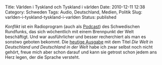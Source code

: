 Title: Världen i Tyskland och Tyskland i världen
Date: 2010-12-11 12:38
Category: Schweden
Tags: Audio, Deutschland, Medien, Politik
Slug: varlden-i-tyskland-tyskland-i-varlden
Status: published

*Konflikt* ist ein Radioprogram (auch als
[Podcast](http://www.fiket.de/2007/01/19/podcasts-beim-sr/)) des
Schwedischen Rundfunks, das sich wöchentlich mit einem Brennpunkt der
Welt beschäftigt. Und war ausführlicher und besser recherchiert als man
es sonstwo geboten bekommt. Die [heutige
Ausgabe](http://sverigesradio.se/sida/gruppsida.aspx?programid=1300&grupp=9035&artikel=4231300)
mit dem Titel *Die Welt in Deutschland und Deutschland in der Welt* habe
ich zwar selbst noch nicht gehört, freue mich aber schon darauf und kann
sie getrost schon jedem ans Herz legen, der die Sprache versteht.

